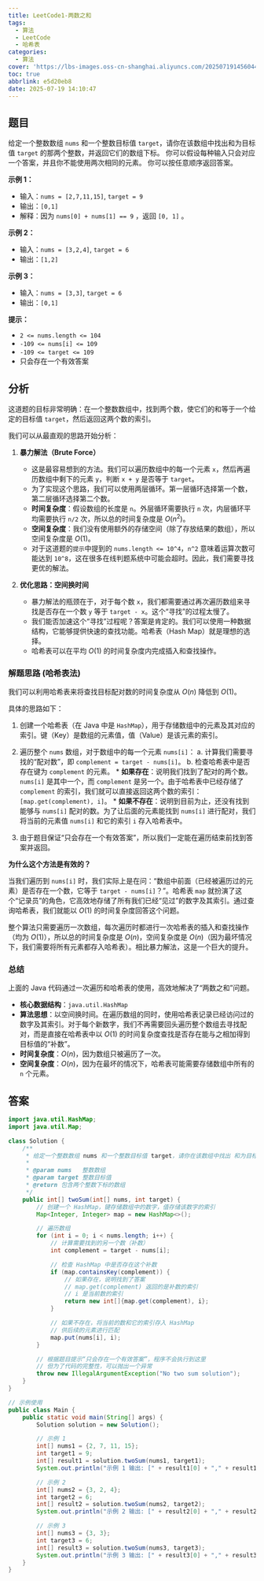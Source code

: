 ```yaml
---
title: LeetCode1-两数之和
tags:
  - 算法
  - LeetCode
  - 哈希表
categories:
  - 算法
cover: 'https://lbs-images.oss-cn-shanghai.aliyuncs.com/20250719145604416.png'
toc: true
abbrlink: e5d20eb8
date: 2025-07-19 14:10:47
---
```


## 题目

给定一个整数数组 `nums` 和一个整数目标值 `target`，请你在该数组中找出和为目标值 `target` 的那两个整数，并返回它们的数组下标。
你可以假设每种输入只会对应一个答案，并且你不能使用两次相同的元素。
你可以按任意顺序返回答案。

**示例 1：**
- 输入：`nums = [2,7,11,15]`, `target = 9`
- 输出：`[0,1]`
- 解释：因为 `nums[0] + nums[1] == 9` ，返回 `[0, 1]` 。

**示例 2：**
- 输入：`nums = [3,2,4]`, `target = 6`
- 输出：`[1,2]`

**示例 3：**
- 输入：`nums = [3,3]`, `target = 6`
- 输出：`[0,1]`


**提示：**
- `2 <= nums.length <= 104`
- `-109 <= nums[i] <= 109`
- `-109 <= target <= 109`
- 只会存在一个有效答案

## 分析

这道题的目标非常明确：在一个整数数组中，找到两个数，使它们的和等于一个给定的目标值 `target`，然后返回这两个数的索引。

我们可以从最直观的思路开始分析：

1.  **暴力解法（Brute Force）**

    * 这是最容易想到的方法。我们可以遍历数组中的每一个元素 `x`，然后再遍历数组中剩下的元素 `y`，判断 `x + y` 是否等于 `target`。
    * 为了实现这个思路，我们可以使用两层循环。第一层循环选择第一个数，第二层循环选择第二个数。
    * **时间复杂度**：假设数组的长度是 `n`。外层循环需要执行 `n` 次，内层循环平均需要执行 `n/2` 次，所以总的时间复杂度是 $O(n^2)$。
    * **空间复杂度**：我们没有使用额外的存储空间（除了存放结果的数组），所以空间复杂度是 $O(1)$。
    * 对于这道题的`提示`中提到的 `nums.length <= 10^4`，`n^2` 意味着运算次数可能达到 `10^8`，这在很多在线判题系统中可能会超时。因此，我们需要寻找更优的解法。

2.  **优化思路：空间换时间**

    * 暴力解法的瓶颈在于，对于每个数 `x`，我们都需要通过再次遍历数组来寻找是否存在一个数 `y` 等于 `target - x`。这个“寻找”的过程太慢了。
    * 我们能否加速这个“寻找”过程呢？答案是肯定的。我们可以使用一种数据结构，它能够提供快速的查找功能。哈希表（Hash Map）就是理想的选择。
    * 哈希表可以在平均 $O(1)$ 的时间复杂度内完成插入和查找操作。

### 解题思路 (哈希表法)

我们可以利用哈希表来将查找目标配对数的时间复杂度从 $O(n)$ 降低到 $O(1)$。

具体的思路如下：

1.  创建一个哈希表（在 Java 中是 `HashMap`），用于存储数组中的元素及其对应的索引。键（Key）是数组的元素值，值（Value）是该元素的索引。

2.  遍历整个 `nums` 数组，对于数组中的每一个元素 `nums[i]`：
    a.  计算我们需要寻找的“配对数”，即 `complement = target - nums[i]`。
    b.  检查哈希表中是否存在键为 `complement` 的元素。
    \* **如果存在**：说明我们找到了配对的两个数。`nums[i]` 是其中一个，而 `complement` 是另一个。由于哈希表中已经存储了 `complement` 的索引，我们就可以直接返回这两个数的索引：`[map.get(complement), i]`。
    \* **如果不存在**：说明到目前为止，还没有找到能够与 `nums[i]` 配对的数。为了让后面的元素能找到 `nums[i]` 进行配对，我们将当前的元素值 `nums[i]` 和它的索引 `i` 存入哈希表中。

3.  由于题目保证“只会存在一个有效答案”，所以我们一定能在遍历结束前找到答案并返回。

**为什么这个方法是有效的？**

当我们遍历到 `nums[i]` 时，我们实际上是在问：“数组中前面（已经被遍历过的元素）是否存在一个数，它等于 `target - nums[i]`？”。哈希表 `map` 就扮演了这个“记录员”的角色，它高效地存储了所有我们已经“见过”的数字及其索引。通过查询哈希表，我们就能以 $O(1)$ 的时间复杂度回答这个问题。

整个算法只需要遍历一次数组，每次遍历时都进行一次哈希表的插入和查找操作（均为 $O(1)$），所以总的时间复杂度是 $O(n)$，空间复杂度是 $O(n)$（因为最坏情况下，我们需要将所有元素都存入哈希表）。相比暴力解法，这是一个巨大的提升。

### 总结

上面的 Java 代码通过一次遍历和哈希表的使用，高效地解决了“两数之和”问题。

* **核心数据结构**：`java.util.HashMap`
* **算法思想**：以空间换时间。在遍历数组的同时，使用哈希表记录已经访问过的数字及其索引。对于每个新数字，我们不再需要回头遍历整个数组去寻找配对，而是直接在哈希表中以 $O(1)$ 的时间复杂度查找是否存在能与之相加得到目标值的“补数”。
* **时间复杂度**：$O(n)$，因为数组只被遍历了一次。
* **空间复杂度**：$O(n)$，因为在最坏的情况下，哈希表可能需要存储数组中所有的 `n` 个元素。

## 答案

```java
import java.util.HashMap;
import java.util.Map;

class Solution {
    /**
     * 给定一个整数数组 nums 和一个整数目标值 target，请你在该数组中找出 和为目标值 target 的那 两个 整数，并返回它们的数组下标。
     *
     * @param nums   整数数组
     * @param target 整数目标值
     * @return 包含两个整数下标的数组
     */
    public int[] twoSum(int[] nums, int target) {
        // 创建一个 HashMap，键存储数组中的数字，值存储该数字的索引
        Map<Integer, Integer> map = new HashMap<>();

        // 遍历数组
        for (int i = 0; i < nums.length; i++) {
            // 计算需要找到的另一个数（补数）
            int complement = target - nums[i];

            // 检查 HashMap 中是否存在这个补数
            if (map.containsKey(complement)) {
                // 如果存在，说明找到了答案
                // map.get(complement) 返回的是补数的索引
                // i 是当前数的索引
                return new int[]{map.get(complement), i};
            }

            // 如果不存在，将当前的数和它的索引存入 HashMap
            // 供后续的元素进行匹配
            map.put(nums[i], i);
        }

        // 根据题目提示“只会存在一个有效答案”，程序不会执行到这里
        // 但为了代码的完整性，可以抛出一个异常
        throw new IllegalArgumentException("No two sum solution");
    }
}

// 示例使用
public class Main {
    public static void main(String[] args) {
        Solution solution = new Solution();

        // 示例 1
        int[] nums1 = {2, 7, 11, 15};
        int target1 = 9;
        int[] result1 = solution.twoSum(nums1, target1);
        System.out.println("示例 1 输出: [" + result1[0] + "," + result1[1] + "]"); // 输出: [0,1]

        // 示例 2
        int[] nums2 = {3, 2, 4};
        int target2 = 6;
        int[] result2 = solution.twoSum(nums2, target2);
        System.out.println("示例 2 输出: [" + result2[0] + "," + result2[1] + "]"); // 输出: [1,2]

        // 示例 3
        int[] nums3 = {3, 3};
        int target3 = 6;
        int[] result3 = solution.twoSum(nums3, target3);
        System.out.println("示例 3 输出: [" + result3[0] + "," + result3[1] + "]"); // 输出: [0,1]
    }
}
```
